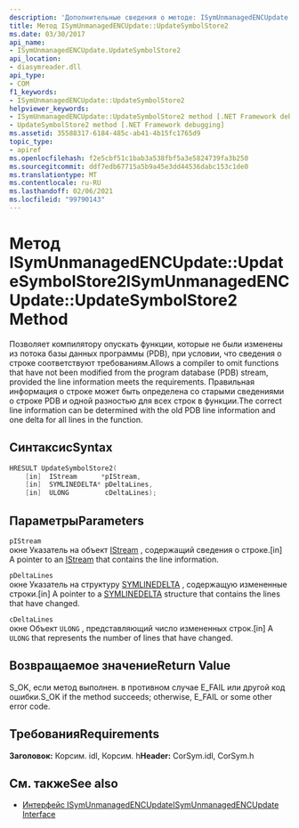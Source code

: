 ```yaml
---
description: 'Дополнительные сведения о методе: ISymUnmanagedENCUpdate:: UpdateSymbolStore2'
title: Метод ISymUnmanagedENCUpdate::UpdateSymbolStore2
ms.date: 03/30/2017
api_name:
- ISymUnmanagedENCUpdate.UpdateSymbolStore2
api_location:
- diasymreader.dll
api_type:
- COM
f1_keywords:
- ISymUnmanagedENCUpdate::UpdateSymbolStore2
helpviewer_keywords:
- ISymUnmanagedENCUpdate::UpdateSymbolStore2 method [.NET Framework debugging]
- UpdateSymbolStore2 method [.NET Framework debugging]
ms.assetid: 35588317-6184-485c-ab41-4b15fc1765d9
topic_type:
- apiref
ms.openlocfilehash: f2e5cbf51c1bab3a538fbf5a3e5824739fa3b250
ms.sourcegitcommit: ddf7edb67715a5b9a45e3dd44536dabc153c1de0
ms.translationtype: MT
ms.contentlocale: ru-RU
ms.lasthandoff: 02/06/2021
ms.locfileid: "99790143"
---
```

# <a name="isymunmanagedencupdateupdatesymbolstore2-method"></a><span data-ttu-id="40b52-103">Метод ISymUnmanagedENCUpdate::UpdateSymbolStore2</span><span class="sxs-lookup"><span data-stu-id="40b52-103">ISymUnmanagedENCUpdate::UpdateSymbolStore2 Method</span></span>

<span data-ttu-id="40b52-104">Позволяет компилятору опускать функции, которые не были изменены из потока базы данных программы (PDB), при условии, что сведения о строке соответствуют требованиям.</span><span class="sxs-lookup"><span data-stu-id="40b52-104">Allows a compiler to omit functions that have not been modified from the program database (PDB) stream, provided the line information meets the requirements.</span></span> <span data-ttu-id="40b52-105">Правильная информация о строке может быть определена со старыми сведениями о строке PDB и одной разностью для всех строк в функции.</span><span class="sxs-lookup"><span data-stu-id="40b52-105">The correct line information can be determined with the old PDB line information and one delta for all lines in the function.</span></span>  
  
## <a name="syntax"></a><span data-ttu-id="40b52-106">Синтаксис</span><span class="sxs-lookup"><span data-stu-id="40b52-106">Syntax</span></span>  
  
```cpp  
HRESULT UpdateSymbolStore2(  
    [in]  IStream      *pIStream,  
    [in]  SYMLINEDELTA* pDeltaLines,  
    [in]  ULONG         cDeltaLines);  
```  
  
## <a name="parameters"></a><span data-ttu-id="40b52-107">Параметры</span><span class="sxs-lookup"><span data-stu-id="40b52-107">Parameters</span></span>  

 `pIStream`  
 <span data-ttu-id="40b52-108">окне Указатель на объект [IStream](/windows/desktop/api/objidl/nn-objidl-istream) , содержащий сведения о строке.</span><span class="sxs-lookup"><span data-stu-id="40b52-108">[in] A pointer to an [IStream](/windows/desktop/api/objidl/nn-objidl-istream) that contains the line information.</span></span>  
  
 `pDeltaLines`  
 <span data-ttu-id="40b52-109">окне Указатель на структуру [SYMLINEDELTA](symlinedelta-structure.md) , содержащую измененные строки.</span><span class="sxs-lookup"><span data-stu-id="40b52-109">[in] A pointer to a [SYMLINEDELTA](symlinedelta-structure.md) structure that contains the lines that have changed.</span></span>  
  
 `cDeltaLines`  
 <span data-ttu-id="40b52-110">окне Объект `ULONG` , представляющий число измененных строк.</span><span class="sxs-lookup"><span data-stu-id="40b52-110">[in] A `ULONG` that represents the number of lines that have changed.</span></span>  
  
## <a name="return-value"></a><span data-ttu-id="40b52-111">Возвращаемое значение</span><span class="sxs-lookup"><span data-stu-id="40b52-111">Return Value</span></span>  

 <span data-ttu-id="40b52-112">S_OK, если метод выполнен. в противном случае E_FAIL или другой код ошибки.</span><span class="sxs-lookup"><span data-stu-id="40b52-112">S_OK if the method succeeds; otherwise, E_FAIL or some other error code.</span></span>  
  
## <a name="requirements"></a><span data-ttu-id="40b52-113">Требования</span><span class="sxs-lookup"><span data-stu-id="40b52-113">Requirements</span></span>  

 <span data-ttu-id="40b52-114">**Заголовок:** Корсим. idl, Корсим. h</span><span class="sxs-lookup"><span data-stu-id="40b52-114">**Header:** CorSym.idl, CorSym.h</span></span>  
  
## <a name="see-also"></a><span data-ttu-id="40b52-115">См. также</span><span class="sxs-lookup"><span data-stu-id="40b52-115">See also</span></span>

- [<span data-ttu-id="40b52-116">Интерфейс ISymUnmanagedENCUpdate</span><span class="sxs-lookup"><span data-stu-id="40b52-116">ISymUnmanagedENCUpdate Interface</span></span>](isymunmanagedencupdate-interface.md)
